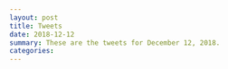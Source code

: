 ```yaml
---
layout: post
title: Tweets
date: 2018-12-12
summary: These are the tweets for December 12, 2018.
categories:
---
```


